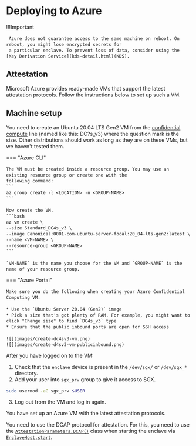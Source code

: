 # Deploying to Azure

!!!Important

     Azure does not guarantee access to the same machine on reboot. On reboot, you might lose encrypted secrets for 
     a particular enclave. To prevent loss of data, consider using the [Key Derivation Service](kds-detail.html)(KDS).

## Attestation

Microsoft Azure provides ready-made VMs that support the latest attestation protocols. Follow the instructions below to set up such a VM.

## Machine setup

You need to create an Ubuntu 20.04 LTS Gen2 VM from the [confidential
compute](https://azure.microsoft.com/en-gb/solutions/confidential-compute/) line (named like this: DC?s_v3) where the
question mark is the size. Other distributions should work as long as they are on these VMs, but we haven't tested them.

=== "Azure CLI"

    The VM must be created inside a resource group. You may use an existing resource group or create one with the
    following command:
    ```
    az group create -l <LOCATION> -n <GROUP-NAME>
    ```

    Now create the VM.
    ```bash
    az vm create \
    --size Standard_DC4s_v3 \
    --image Canonical:0001-com-ubuntu-server-focal:20_04-lts-gen2:latest \
    --name <VM-NAME> \
    --resource-group <GROUP-NAME>
    ```

    `VM-NAME` is the name you choose for the VM and `GROUP-NAME` is the name of your resource group.

=== "Azure Portal"

    Make sure you do the following when creating your Azure Confidential Computing VM:

    * Use the `Ubuntu Server 20.04 (Gen2)` image
    * Pick a size that's got plenty of RAM. For example, you might want to click "Change size" to find `DC4s_v3` type
    * Ensure that the public inbound ports are open for SSH access

    ![](images/create-dc4sv3-vm.png)
    ![](images/create-d4sv3-vm-publicinbound.png)

After you have logged on to the VM:

1. Check that the `enclave` device is present in the `/dev/sgx/` or `/dev/sgx_*` directory.
2. Add your user into `sgx_prv` group to give it access to SGX.
```sh
sudo usermod -aG sgx_prv $USER
```
3. Log out from the VM and log in again.

You have set up an Azure VM with the latest attestation protocols.

You need to use the DCAP protocol for attestation. For this, you need to use the
[`AttestationParameters.DCAP()`](https://docs.conclave.net/api/-conclave%20-core/com.r3.conclave.host/-attestation-parameters/-d-c-a-p/-attestation-parameters.-d-c-a-p.html) class when starting the
enclave via
[`EnclaveHost.start`](https://docs.conclave.net/api/-conclave%20-core/com.r3.conclave.host/-enclave-host/start.html).